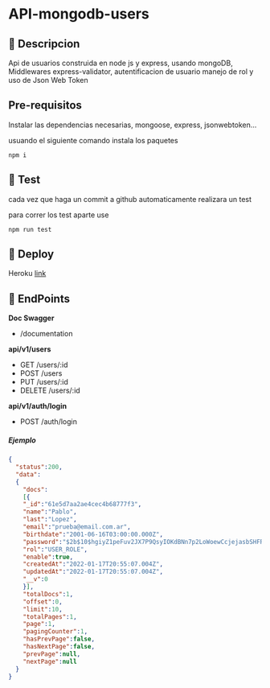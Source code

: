 # API-mongodb-users

## 👾 Descripcion
Api de usuarios construida en node js y express, usando mongoDB, Middlewares express-validator, autentificacion de usuario manejo de rol y uso de Json Web Token

## Pre-requisitos
Instalar las dependencias necesarias, mongoose, express, jsonwebtoken...

usuando el siguiente comando instala los paquetes
```
npm i
```

## 📝 Test 
cada vez que haga un commit a github automaticamente realizara un test 

para correr los test aparte use
```
npm run test
```

## 🚀 Deploy
Heroku [link](https://api-mogodb-user.herokuapp.com/)

## 🚧 EndPoints
**Doc Swagger**
- /documentation

**api/v1/users**
- GET /users/:id
- POST /users
- PUT /users/:id
- DELETE /users/:id

**api/v1/auth/login**
- POST /auth/login
##### Ejemplo

```.json
{
  "status":200,
  "data":
  {
    "docs":
    [{
    "_id":"61e5d7aa2ae4cec4b68777f3",
    "name":"Pablo",
    "last":"Lopez",
    "email":"prueba@email.com.ar",
    "birthdate":"2001-06-16T03:00:00.000Z",
    "password":"$2b$10$hgiyZ1peFuv2JX7P9QsyIOKdBNn7p2LoWoewCcjejasbSHFRBM/T2",
    "rol":"USER_ROLE",
    "enable":true,
    "createdAt":"2022-01-17T20:55:07.004Z",
    "updatedAt":"2022-01-17T20:55:07.004Z",
    "__v":0
    }],
    "totalDocs":1,
    "offset":0,
    "limit":10,
    "totalPages":1,
    "page":1,
    "pagingCounter":1,
    "hasPrevPage":false,
    "hasNextPage":false,
    "prevPage":null,
    "nextPage":null
  }
}
```
